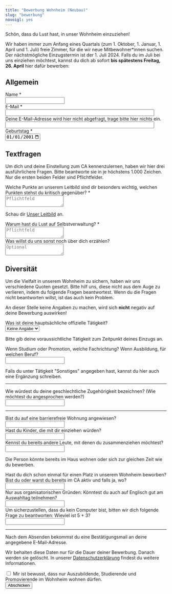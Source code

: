 ```yaml
---
title: "Bewerbung Wohnheim (Neubau)"
slug: "bewerbung"
novoigl: yes
---
```


<form action="/bewerbung/send.php" method="post" accept-charset="utf-8">
<p>Schön, dass du Lust hast, in unser Wohnheim einzuziehen!

Wir haben immer zum Anfang eines Quartals (zum 1. Oktober, 1. Januar, 1. April und 1. Juli) freie Zimmer, für die wir neue Mitbewohner*innen suchen. Der nächstmögliche Einzugstermin ist der 1. Juli 2024. Falls du im Juli bei uns einziehen möchtest, kannst du dich ab sofort <b>bis spätestens Freitag, 26. April</b> hier dafür bewerben:</p>

<h2>Allgemein</h2>
<div class="field">
    <label class="label" for="full_name">Name *</label>
	<div class="control has-icons-left">
        <input type="text" name="full_name" value="" class="input required" maxlength="100" required/>
        <span class="icon is-small is-left">
            <i class="icon-user"></i>
        </span>
    </div>
</div>
<div class="field">
    <label class="label" for="email">E-Mail *</label>
    <div class="control has-icons-left">
        <input type="email" name="email" value="" class="input required email"
            id="email" size="55" required/>
        <span class="icon is-small is-left">
            <i class="icon-mail-alt"></i>
        </span>
    </div>
</div>
<!-- Schutz vor der Benutzung des Formulars mit Computern. Es ist wird nicht angezeigt. -->
<div class="field extra-field">
    <label class="label" for="mail">Deine E-Mail-Adresse wird hier nicht
    abgefragt, trage bitte hier nichts ein.</label>
    <div class="control has-icons-left">
        <input type="email" name="mail" value="" class="input email"
            id="mail" size="55"/>
    </div>
</div>
<div class="field">
    <label class="label" for="age">Geburtstag *</label>
    <div class="control">
        <input class="input required" type="date" id="age" name="age" value="2001-01-01" min="1940-01-01" max="2010-12-31" required />
    </div>
</div>
<h2>Textfragen</h2>
<p>Um dich und deine Einstellung zum CA kennenzulernen, haben wir hier
    drei ausführlichere Fragen. Bitte beantworte sie in je höchstens 1.000
    Zeichen. Nur die ersten beiden Felder sind Pflichtfelder.</p>
<div class="field">
    <label class="label" for="leitbild">Welche Punkte an unserem Leitbild sind dir besonders
        wichtig, welchen Punkten stehst du kritisch gegenüber? *</label>
    <div class="control">
        <textarea name="leitbild" class="textarea" placeholder="Pflichtfeld" minlength="300" maxlength="1000" required></textarea>
    </div>
    <p class="help is-success">Schau dir <a href="/leitbild">Unser Leitbild</a> an.</p>
</div>
<div class="field">
    <label class="label" for="selbstverwaltung">Warum hast du Lust auf Selbstverwaltung? *</label>
    <div class="control">
        <textarea name="selbstverwaltung" class="textarea" placeholder="Pflichtfeld" minlength="300" maxlength="1000" required></textarea>
    </div>
</div>
<div class="field">
    <label class="label" for="sonstiges">Was willst du uns sonst noch über dich erzählen?</label>
    <div class="control">
        <textarea name="sonstiges" class="textarea" placeholder="Optional" maxlength="1000"></textarea>
    </div>
</div>
<h2>Diversität</h2>
<p>
    Um die Vielfalt in unserem Wohnheim zu sichern, haben wir uns verschiedene
    Quoten gesetzt. Bitte hilf uns, diese nicht aus dem Auge zu verlieren, indem
    du folgende Fragen beantwortest. Wenn du die Fragen nicht beantworten
    willst, ist das auch kein Problem.
</p>
<p>
    An dieser Stelle keine Angaben zu machen, wird sich <b>nicht</b> negativ auf deine Bewerbung auswirken!
</p>
<div class="field">
    <label class="label" for="occupation">Was ist deine hauptsächliche offizielle Tätigkeit?</label>
    <div class="control">
        <div class="select">
            <select name="occupation">
                <option>Keine Angabe</option>
                <option>Studium</option>
                <option>Promotion</option>
                <option>Ausbildung</option>
                <option>Sonstiges</option>
            </select>
        </div>
    </div>
    <p class="help">Bitte gib deine voraussichtliche Tätigkeit zum Zeitpunkt deines Einzugs an.</p>
</div>
<div class="field">
    <label class="label" for="occupation_subject">Wenn Studium oder Promotion, welche Fachrichtung? Wenn Ausbildung, für welchen Beruf?</label>
    <div class="control">
        <input class="input" type="text" placeholder="" maxlength="60" name="occupation_subject">
    </div>
    <p class="help">Falls du unter Tätigkeit "Sonstiges" angegeben hast, kannst du hier auch eine Ergänzung schreiben.</p>
</div>
<hr>
<div class="field">
    <label class="label" for="gender">Wie würdest du deine geschlechtliche Zugehörigkeit
        bezeichnen? (Wie möchtest du angesprochen werden?)</label>
    <div class="control">
        <input class="input" type="text" placeholder="" maxlength="60" name="gender">
    </div>
</div>
<hr>
<div class="field">
    <label class="label" for="barrier_free">Bist du auf eine barrierefreie Wohnung
        angewiesen?</label>
    <div class="control">
        <input class="input" type="text" placeholder="" maxlength="60" name="barrier_free">
    </div>
</div>
<div class="field">
    <label class="label" for="children">Hast du Kinder, die mit dir einziehen würden?</label>
    <div class="control">
        <input class="input" type="text" placeholder="" maxlength="60" name="children">
    </div>
</div>
<div class="field">
    <label class="label" for="contacts">Kennst du bereits andere Leute, mit denen du zusammenziehen
        möchtest?</label>
    <div class="control">
        <input class="input" type="text" placeholder="" maxlength="60" name="contacts">
    </div>
    <p class="help">Die Person könnte bereits im Haus wohnen oder sich zur gleichen Zeit wie du bewerben.</p>
</div>
<div class="field">
    <label class="label" for="activity_in_ca">Hast du dich schon einmal für einen Platz in unserem Wohnheim beworben? Bist du oder warst du bereits im CA aktiv und falls ja, wo?</label>
    <div class="control">
        <input class="input" type="text" placeholder="" maxlength="60" name="activity_in_ca">
    </div>
</div>
<div class="field">
    <label class="label" for="language_application_day">Nur aus organisatorischen Gründen: Könntest du auch auf Englisch gut am Auswahltag teilnehmen?</label>
    <div class="control">
        <input class="input" type="text" placeholder="" maxlength="60" name="language_application_day">
    </div>
</div>
<div class="field">
    <label class="label" for="spam_protection">Um sicherzustellen, dass du kein
    Computer bist, bitten wir dich folgende Frage zu beantworten: Wieviel ist
    5 + 3? </label>
    <div class="spam_protection">
        <input class="input" type="text" placeholder="" maxlength="10" name="spam_protection">
    </div>
</div>
<hr>
<p>Nach dem Absenden bekommst du eine Bestätigungsmail an deine angegebene E-Mail-Adresse.</p>
<p>Wir behalten diese Daten nur für die Dauer deiner Bewerbung. Danach werden sie gelöscht. In unserer <a href="https://collegiumacademicum.de/datenschutz/">Datenschutzerklärung</a> findest du weitere Informationen.</p>
<div class="field">
  <div class="control">
    <label class="checkbox" for="check_education_status">
      <input type="checkbox" required name="check_education_status">
        Mir ist bewusst, dass nur Auszubildende, Studierende und Promovierende im Wohnheim wohnen dürfen.
    </label>
  </div>
</div>
<div class="field">
    <div class="control">
        <label class="sr-only" for="submit"></label>
          <input type="hidden" name="language" value="de">
        <input type="submit" name="submit" value="Abschicken" class="button is-link" id="submit">
    </div>
</div>

</form>
